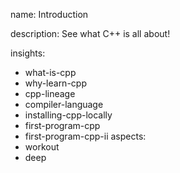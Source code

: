 name: Introduction

description: See what C++ is all about!

insights:
  - what-is-cpp
  - why-learn-cpp
  - cpp-lineage
  - compiler-language
  - installing-cpp-locally
  - first-program-cpp
  - first-program-cpp-ii
aspects:
  - workout
  - deep